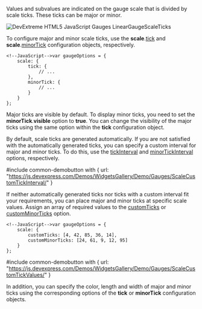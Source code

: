Values and subvalues are indicated on the gauge scale that is divided by scale ticks. These ticks can be major or minor.

<img src="/Content/images/doc/19_1/ChartJS/LinearGaugeScaleTicks.png" alt="DevExtreme HTML5 JavaScript Gauges LinearGaugeScaleTicks" style="display:block; margin:0 auto" />

To configure major and minor scale ticks, use the **scale**.[tick](/api-reference/20%20Data%20Visualization%20Widgets/BaseGauge/1%20Configuration/scale/tick '/Documentation/ApiReference/Data_Visualization_Widgets/dxLinearGauge/Configuration/scale/tick/') and **scale**.[minorTick](/api-reference/20%20Data%20Visualization%20Widgets/BaseGauge/1%20Configuration/scale/minorTick '/Documentation/ApiReference/Data_Visualization_Widgets/dxLinearGauge/Configuration/scale/minorTick/') configuration objects, respectively.

	<!--JavaScript-->var gaugeOptions = {
		scale: {
			tick: {
				// ...
			},
			minorTick: {
				// ...
			}
		}
    };

Major ticks are visible by default. To display minor ticks, you need to set the **minorTick**.**visible** option to **true**. You can change the visibility of the major ticks using the same option within the **tick** configuration object.

By default, scale ticks are generated automatically. If you are not satisfied with the automatically generated ticks, you can specify a custom interval for major and minor ticks. To do this, use the [tickInterval](/api-reference/20%20Data%20Visualization%20Widgets/BaseGauge/1%20Configuration/scale/tickInterval.md '/Documentation/ApiReference/Data_Visualization_Widgets/dxLinearGauge/Configuration/scale/#tickInterval') and [minorTickInterval](/api-reference/20%20Data%20Visualization%20Widgets/BaseGauge/1%20Configuration/scale/minorTickInterval.md '/Documentation/ApiReference/Data_Visualization_Widgets/dxLinearGauge/Configuration/scale/#minorTickInterval') options, respectively.

#include common-demobutton with {
    url: "https://js.devexpress.com/Demos/WidgetsGallery/Demo/Gauges/ScaleCustomTickInterval/"
}

If neither automatically generated ticks nor ticks with a custom interval fit your requirements, you can place major and minor ticks at specific scale values. Assign an array of required values to the [customTicks](/api-reference/20%20Data%20Visualization%20Widgets/BaseGauge/1%20Configuration/scale/customTicks.md '/Documentation/ApiReference/Data_Visualization_Widgets/dxLinearGauge/Configuration/scale/#customTicks') or [customMinorTicks](/api-reference/20%20Data%20Visualization%20Widgets/BaseGauge/1%20Configuration/scale/customMinorTicks.md '/Documentation/ApiReference/Data_Visualization_Widgets/dxLinearGauge/Configuration/scale/#customMinorTicks') option.

	<!--JavaScript-->var gaugeOptions = {
		scale: {
			customTicks: [4, 42, 85, 36, 14],
			customMinorTicks: [24, 61, 9, 12, 95]
		}
    };

#include common-demobutton with {
    url: "https://js.devexpress.com/Demos/WidgetsGallery/Demo/Gauges/ScaleCustomTickValues/"
}

In addition, you can specify the color, length and width of major and minor ticks using the corresponding options of the **tick** or **minorTick** configuration objects.